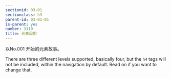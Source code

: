 ```yaml
---
sectionid: 03-01
sectionclass: h3
parent-id: 03-01-01
is-parent: yes
number: 3110
title: 元素周期
---
```

以No.001 开始的元素故事。

There are three different levels supported, basically four, but the `h4` tags will not be included, within the navigation by default. Read on if you want to change that.

